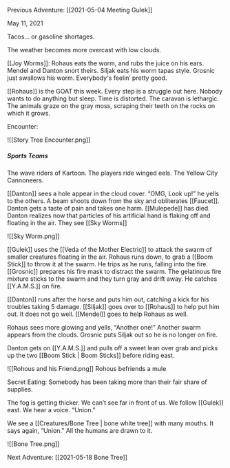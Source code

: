 Previous Adventure: [[2021-05-04 Meeting Gulek]]

May 11, 2021

Tacos… or gasoline shortages.

The weather becomes more overcast with low clouds. 

[[Joy Worms]]: Rohaus eats the worm, and rubs the juice on his ears. Mendel and Danton snort theirs. Siljak eats his worm tapas style. Grosnic just swallows his worm. Everybody's feelin’ pretty good. 

[[Rohaus]] is the GOAT this week. Every step is a struggle out here. Nobody wants to do anything but sleep. Time is distorted. The caravan is lethargic. The animals graze on the gray moss, scraping their teeth on the rocks on which it grows. 

Encounter:

![[Story Tree Encounter.png]]
##### Sports Teams 
The wave riders of Kartoon. The players ride winged eels. The Yellow City Cannoneers. 

[[Danton]] sees a hole appear in the cloud cover. “OMG, Look up!” he yells to the others. A beam shoots down from the sky and obliterates [[Faucet]]. Danton gets a taste of pain and takes one harm. [[Mulepede]] has died. Danton realizes now that particles of his artificial hand is flaking off and floating in the air. They see [[Sky Worms]]

![[Sky Worm.png]]

[[Gulek]] uses the [[Veda of the Mother Electric]] to attack the swarm of smaller creatures floating in the air. Rohaus runs down, to grab a [[Boom Stick]] to throw it at the swarm. He trips as he runs, falling into the fire. [[Grosnic]] prepares his fire mask to distract the swarm. The gelatinous fire mixture sticks to the swarm and they turn gray and drift away. He catches [[Y.A.M.S.]] on fire.

[[Danton]] runs after the horse and puts him out, catching a kick for his troubles taking 5 damage. [[Siljak]] goes over to [[Rohaus]] to help put him out. It does not go well. [[Mendel]] goes to help Rohaus as well. 

Rohaus sees more glowing and yells, “Another one!” Another swarm appears from the clouds. Grosnic puts Siljak out so he is no longer on fire. 

Danton gets on [[Y.A.M.S.]] and pulls off a sweet lean over grab and picks up the two [[Boom Stick | Boom Sticks]] before riding east.

![[Rohous and his Friend.png]]
Rohous befriends a mule

Secret Eating: Somebody has been taking more than their fair share of supplies. 

The fog is getting thicker. We can’t see far in front of us. We follow [[Gulek]] east. We hear a voice. “Union.”

We see a [[Creatures/Bone Tree | bone white tree]] with many mouths. It says again, “Union.” All the humans are drawn to it.

![[Bone Tree.png]]

Next Adventure: [[2021-05-18 Bone Tree]]